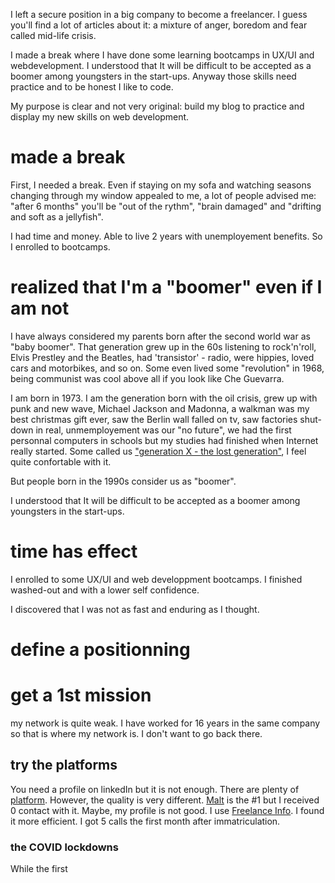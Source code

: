 <!-- title: my journey to become a freelancer -->
<!-- author: Le singe vert -->
I left a secure position in a big company to become a freelancer. I guess you'll find a lot of articles about it: a mixture of anger, boredom and fear called mid-life crisis.

I made a break where I have done some learning bootcamps in UX/UI and webdevelopment. I understood that It will be difficult to be accepted as a boomer among youngsters in the start-ups. Anyway those skills need practice and to be honest I like to code.

My purpose is clear and not very original: build my blog to practice and display my new skills on web development.

# made a break
First, I needed a break. Even if staying on my sofa and watching seasons changing through my window appealed to me, a lot of people advised me: "after 6 months" you'll be "out of the rythm", "brain damaged" and "drifting and soft as a jellyfish".

I had time and money. Able to live 2 years with unemployement benefits. So I enrolled to bootcamps.

# realized that I'm a "boomer" even if I am not
I have always considered my parents born after the second world war as "baby boomer". That generation grew up in the 60s listening to rock'n'roll, Elvis Prestley and the Beatles, had 'transistor' - radio, were hippies, loved cars and motorbikes, and so on. Some even lived some "revolution" in 1968, being communist was cool above all if you look like Che Guevarra. 

I am born in 1973. I am the generation born with the oil crisis, grew up with punk and new wave, Michael Jackson and Madonna, a walkman was my best christmas gift ever, saw the Berlin wall falled on tv, saw factories shut-down in real, unmemployement was our "no future", we had the first personnal computers in schools but my studies had finished when Internet really started. Some called us ["generation X - the lost generation"](https://en.wikipedia.org/wiki/Generation_X), I feel quite confortable with it.

But people born in the 1990s consider us as "boomer".

I understood that It will be difficult to be accepted as a boomer among youngsters in the start-ups.

# time has effect
I enrolled to some UX/UI and web developpment bootcamps. I finished washed-out and with a lower self confidence. 

I discovered that I was not as fast and enduring as I thought.


# define a positionning


# get a 1st mission
my network is quite weak. I have worked for 16 years in the same company so that is where my network is. I don't want to go back there.

## try the platforms
You need a profile on linkedIn but it is not enough. There are plenty of [platform](https://independant.io/plateforme-freelance/). However, the quality is very different.
[Malt](https://www.malt.fr/) is the #1 but I received 0 contact with it. Maybe, my profile is not good.
I use [Freelance Info](https://www.freelance-info.fr/). I found it more efficient. I got 5 calls the first month after immatriculation.

### the COVID lockdowns
While the first 